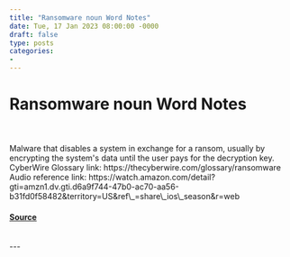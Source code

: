 ```yaml
---
title: "Ransomware noun Word Notes"
date: Tue, 17 Jan 2023 08:00:00 -0000
draft: false
type: posts
categories: 
- 
---
```

# Ransomware noun Word Notes

<br/>

<br/>
Malware that disables a system in exchange for a ransom, usually by encrypting the system's data until the user pays for the decryption key. CyberWire Glossary link: https://thecyberwire.com/glossary/ransomware Audio reference link: https://watch.amazon.com/detail?gti=amzn1.dv.gti.d6a9f744-47b0-ac70-aa56-b31fd0f58482&territory=US&ref\_=share\_ios\_season&r=web

#### [Source](https://thecyberwire.com/podcasts/word-notes/130/notes)

<br/>
---
